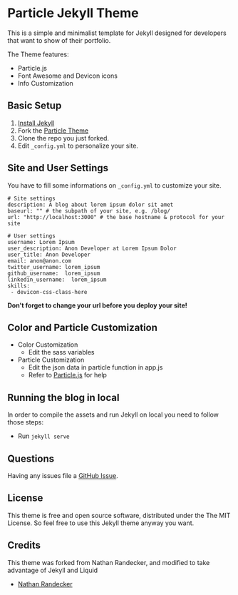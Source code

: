 # Particle Jekyll Theme

This is a simple and minimalist template for Jekyll designed for developers that want to show of their portfolio.

The Theme features:

- Particle.js
- Font Awesome and Devicon icons
- Info Customization

## Basic Setup

1. [Install Jekyll](http://jekyllrb.com)
2. Fork the [Particle Theme](https://github.com/salockhart/salockhart.github.io/fork)
3. Clone the repo you just forked.
4. Edit `_config.yml` to personalize your site.

## Site and User Settings

You have to fill some informations on `_config.yml` to customize your site.

```
# Site settings
description: A blog about lorem ipsum dolor sit amet
baseurl: "" # the subpath of your site, e.g. /blog/
url: "http://localhost:3000" # the base hostname & protocol for your site

# User settings
username: Lorem Ipsum
user_description: Anon Developer at Lorem Ipsum Dolor
user_title: Anon Developer
email: anon@anon.com
twitter_username: lorem_ipsum
github_username:  lorem_ipsum
linkedin_username:  lorem_ipsum
skills:
 - devicon-css-class-here
```

**Don't forget to change your url before you deploy your site!**

## Color and Particle Customization
- Color Customization
  - Edit the sass variables
- Particle Customization
  - Edit the json data in particle function in app.js
  - Refer to [Particle.js](https://github.com/VincentGarreau/particles.js/) for help

## Running the blog in local

In order to compile the assets and run Jekyll on local you need to follow those steps:

- Run `jekyll serve`

## Questions

Having any issues file a [GitHub Issue](https://github.com/salockhart/salockhart.github.io/issues/new).

## License

This theme is free and open source software, distributed under the The MIT License. So feel free to use this Jekyll theme anyway you want.

## Credits

This theme was forked from Nathan Randecker, and modified to take advantage of Jekyll and Liquid
- [Nathan Randecker](https://github.com/nrandecker/particle)
